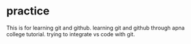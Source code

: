 # practice
This is for learning git and github.
learning git and github through apna college tutorial.
trying to integrate vs code with git.